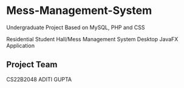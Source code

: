 # Mess-Management-System

Undergraduate Project Based on MySQL, PHP and CSS

Residential Student Hall/Mess Management System Desktop JavaFX Application

## Project Team
<list>CS22B2048 ADITI GUPTA</list>
